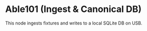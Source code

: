 # Able101 (Ingest & Canonical DB)
This node ingests fixtures and writes to a local SQLite DB on USB.
